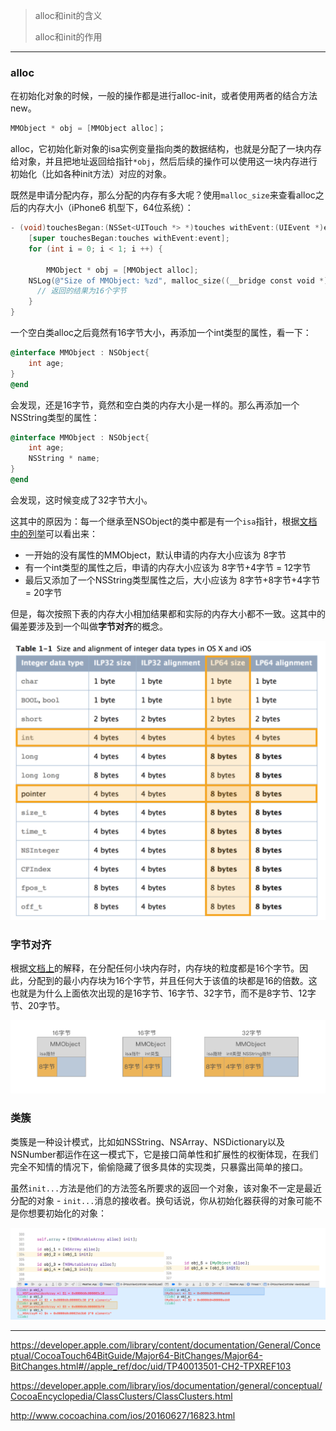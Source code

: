 > alloc和init的含义
>
> alloc和init的作用

---

### alloc

在初始化对象的时候，一般的操作都是进行alloc-init，或者使用两者的结合方法 new。

```objective-c
MMObject * obj = [MMObject alloc]；
```

alloc，它初始化新对象的isa实例变量指向类的数据结构，也就是分配了一块内存给对象，并且把地址返回给指针`*obj`，然后后续的操作可以使用这一块内存进行初始化（比如各种init方法）对应的对象。

既然是申请分配内存，那么分配的内存有多大呢？使用`malloc_size`来查看alloc之后的内存大小（iPhone6 机型下，64位系统）：

```objective-c
- (void)touchesBegan:(NSSet<UITouch *> *)touches withEvent:(UIEvent *)event{
    [super touchesBegan:touches withEvent:event];
    for (int i = 0; i < 1; i ++) {
        
        MMObject * obj = [MMObject alloc];
    NSLog(@"Size of MMObject: %zd", malloc_size((__bridge const void *) obj));
      // 返回的结果为16个字节
    }
}
```

一个空白类alloc之后竟然有16字节大小，再添加一个int类型的属性，看一下：

```objective-c
@interface MMObject : NSObject{
    int age;
}
@end
```

会发现，还是16字节，竟然和空白类的内存大小是一样的。那么再添加一个NSString类型的属性：

```objective-c
@interface MMObject : NSObject{
    int age;
    NSString * name;
}
@end
```

会发现，这时候变成了32字节大小。

这其中的原因为：每一个继承至NSObject的类中都是有一个`isa`指针，根据[文档中的列举](https://developer.apple.com/library/content/documentation/General/Conceptual/CocoaTouch64BitGuide/Major64-BitChanges/Major64-BitChanges.html#//apple_ref/doc/uid/TP40013501-CH2-TPXREF103)可以看出来：

* 一开始的没有属性的MMObject，默认申请的内存大小应该为 8字节
* 有一个int类型的属性之后，申请的内存大小应该为 8字节+4字节 = 12字节
* 最后又添加了一个NSString类型属性之后，大小应该为  8字节+8字节+4字节 = 20字节

但是，每次按照下表的内存大小相加结果都和实际的内存大小都不一致。这其中的偏差要涉及到一个叫做**字节对齐**的概念。

![](img/x10_size_of_data_type.png)



### 字节对齐

根据[文档上](https://developer.apple.com/library/content/documentation/Performance/Conceptual/ManagingMemory/Articles/MemoryAlloc.html#//apple_ref/doc/uid/20001881-99117)的解释，在分配任何小块内存时，内存块的粒度都是16个字节。因此，分配到的最小内存块为16个字节，并且任何大于该值的块都是16的倍数。这也就是为什么上面依次出现的是16字节、16字节、32字节，而不是8字节、12字节、20字节。

![](img/x10_mmobject_size.png)

### 类簇

类簇是一种设计模式，比如如NSString、NSArray、NSDictionary以及NSNumber都运作在这一模式下，它是接口简单性和扩展性的权衡体现，在我们完全不知情的情况下，偷偷隐藏了很多具体的实现类，只暴露出简单的接口。

虽然`init...`方法是他们的方法签名所要求的返回一个对象，该对象不一定是最近分配的对象 - `init...`消息的接收者。换句话说，你从初始化器获得的对象可能不是你想要初始化的对象：

![](img/x10_alloc_result.png)





---

https://developer.apple.com/library/content/documentation/General/Conceptual/CocoaTouch64BitGuide/Major64-BitChanges/Major64-BitChanges.html#//apple_ref/doc/uid/TP40013501-CH2-TPXREF103

https://developer.apple.com/library/ios/documentation/general/conceptual/CocoaEncyclopedia/ClassClusters/ClassClusters.html

http://www.cocoachina.com/ios/20160627/16823.html